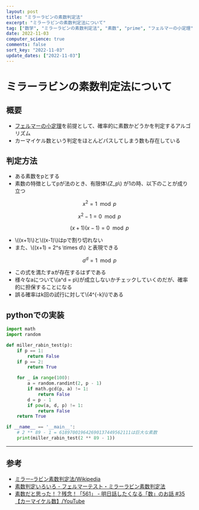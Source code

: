 ```yaml
---
layout: post
title: "ミラーラビンの素数判定法"
excerpt: "ミラーラビンの素数判定法について"
tag: ["数学", "ミラーラビンの素数判定法", "素数", "prime", "フェルマーの小定理"]
date: 2022-11-03
computer_science: true
comments: false
sort_key: "2022-11-03"
update_dates: ["2022-11-03"]
---
```


# ミラーラビンの素数判定法について

## 概要
 - [フェルマーの小定理](https://ja.wikipedia.org/wiki/%E3%83%95%E3%82%A7%E3%83%AB%E3%83%9E%E3%83%BC%E3%81%AE%E5%B0%8F%E5%AE%9A%E7%90%86)を前提として、確率的に素数かどうかを判定するアルゴリズム
 - カーマイケル数という判定をほとんどパスしてしまう数も存在している

## 判定方法
 - ある素数をpとする
 - 素数の特徴としてpが法のとき、有限体\\(Z_p\\) が1の時、以下のことが成り立つ

$$
x^2 = 1 \mod p
$$

$$
x^2 - 1 = 0 \mod p
$$

$$
(x+1)(x-1) = 0 \mod p
$$

 - \\((x+1)\\)と\\((x-1)\\)はpで割り切れない
 - また、\\((x+1) = 2^s \times d\\) と表現できる

$$
a^d = 1 \mod p
$$

 - この式を満たすaが存在するはずである
 - 様々なaについて\\(a^d = p\\)が成立しないかチェックしていくのだが、確率的に担保することになる
 - 誤る確率はk回の試行に対して\\(4^{-k}\\)である

## pythonでの実装

```python
import math
import random

def miller_rabin_test(p):
    if p == 1:
        return False
    if p == 2:
        return True

    for _ in range(100):
        a = random.randint(2, p - 1)
        if math.gcd(p, a) != 1:
            return False
        d = p - 1
        if pow(a, d, p) != 1:
            return False
    return True

if __name__ == '__main__':
    # 2 ** 89 - 1 = 618970019642690137449562111は巨大な素数
    print(miller_rabin_test(2 ** 89 - 1))
```

---

## 参考
 - [ミラー–ラビン素数判定法/Wikipedia](https://ja.wikipedia.org/wiki/%E3%83%9F%E3%83%A9%E3%83%BC%E2%80%93%E3%83%A9%E3%83%93%E3%83%B3%E7%B4%A0%E6%95%B0%E5%88%A4%E5%AE%9A%E6%B3%95)
 - [素数判定いろいろ - フェルマーテスト・ミラーラビン素数判定法](https://qiita.com/srtk86/items/609737d50c9ef5f5dc59)
 - [素数だと思った！？残念！「561」 - 明日話したくなる「数」のお話 #35【カーマイケル数】/YouTube](https://www.youtube.com/watch?v=Q1a_qe9OB5U)
